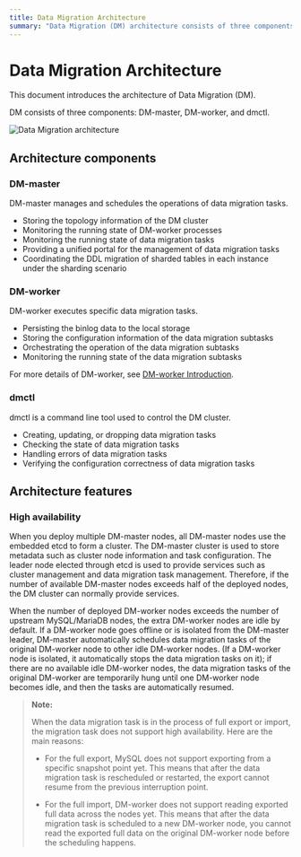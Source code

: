 ```yaml
---
title: Data Migration Architecture
summary: "Data Migration (DM) architecture consists of three components: DM-master, DM-worker, and dmctl. DM-master manages data migration tasks, DM-worker executes specific tasks, and dmctl is a command line tool for cluster control. High availability is achieved through multiple DM-master nodes and automatic task scheduling. Full export and import tasks do not support high availability due to limitations in MySQL and DM-worker."
---
```


# Data Migration Architecture

This document introduces the architecture of Data Migration (DM).

DM consists of three components: DM-master, DM-worker, and dmctl.

![Data Migration architecture](https://download.pingcap.com/images/docs/dm/dm-architecture-2.0.png)

## Architecture components

### DM-master

DM-master manages and schedules the operations of data migration tasks.

- Storing the topology information of the DM cluster
- Monitoring the running state of DM-worker processes
- Monitoring the running state of data migration tasks
- Providing a unified portal for the management of data migration tasks
- Coordinating the DDL migration of sharded tables in each instance under the sharding scenario

### DM-worker

DM-worker executes specific data migration tasks.

- Persisting the binlog data to the local storage
- Storing the configuration information of the data migration subtasks
- Orchestrating the operation of the data migration subtasks
- Monitoring the running state of the data migration subtasks

For more details of DM-worker, see [DM-worker Introduction](/dm/dm-worker-intro.md).

### dmctl

dmctl is a command line tool used to control the DM cluster.

- Creating, updating, or dropping data migration tasks
- Checking the state of data migration tasks
- Handling errors of data migration tasks
- Verifying the configuration correctness of data migration tasks

## Architecture features

### High availability

When you deploy multiple DM-master nodes, all DM-master nodes use the embedded etcd to form a cluster. The DM-master cluster is used to store metadata such as cluster node information and task configuration. The leader node elected through etcd is used to provide services such as cluster management and data migration task management. Therefore, if the number of available DM-master nodes exceeds half of the deployed nodes, the DM cluster can normally provide services.

When the number of deployed DM-worker nodes exceeds the number of upstream MySQL/MariaDB nodes, the extra DM-worker nodes are idle by default. If a DM-worker node goes offline or is isolated from the DM-master leader, DM-master automatically schedules data migration tasks of the original DM-worker node to other idle DM-worker nodes. (If a DM-worker node is isolated, it automatically stops the data migration tasks on it); if there are no available idle DM-worker nodes, the data migration tasks of the original DM-worker are temporarily hung until one DM-worker node becomes idle, and then the tasks are automatically resumed.

> **Note:**
>
> When the data migration task is in the process of full export or import, the migration task does not support high availability. Here are the main reasons:
>
> - For the full export, MySQL does not support exporting from a specific snapshot point yet. This means that after the data migration task is rescheduled or restarted, the export cannot resume from the previous interruption point.
>
> - For the full import, DM-worker does not support reading exported full data across the nodes yet. This means that after the data migration task is scheduled to a new DM-worker node, you cannot read the exported full data on the original DM-worker node before the scheduling happens.
